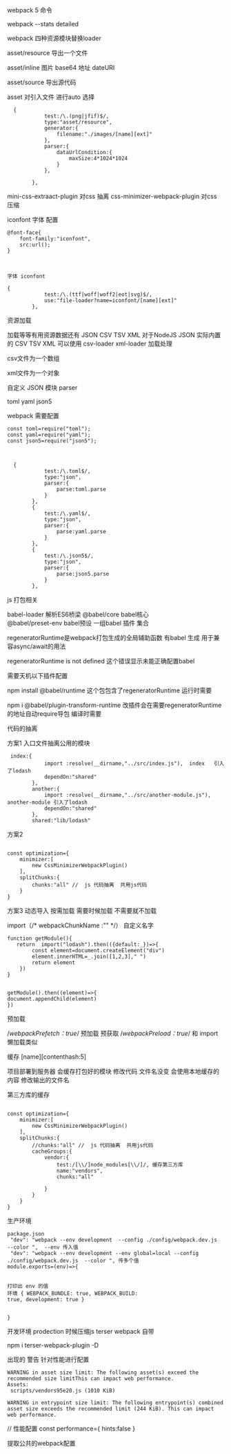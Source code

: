 webpack 5  命令




webpack --stats  detailed




webpack 四种资源模块替换loader




asset/resource  导出一个文件

asset/inline    图片 base64 地址  dateURI

asset/source   导出源代码  

asset   对引入文件 进行auto 选择

~~~
  {
            test:/\.(png|jfif)$/,
            type:"asset/resource",
            generator:{
                filename:"./images/[name][ext]"
            },
            parser:{
                dataUrlCondition:{
                    maxSize:4*1024*1024
                }
            },
            
        },

~~~

mini-css-extraact-plugin  对css 抽离
css-minimizer-webpack-plugin  对css 压缩




iconfont 字体 配置

~~~
@font-face{
    font-family:"iconfont",
    src:url();
}



字体 iconfont 

{
            test:/\.(ttf|woff|woff2|eot|svg)$/,
            use:"file-loader?name=iconfont/[name][ext]"
        },

~~~


资源加载



加载等等有用资源数据还有   JSON  CSV TSV XML  对于NodeJS  JSON 实际内置的
CSV  TSV   XML    可以使用  csv-loader   xml-loader   加载处理  

csv文件为一个数组

xml文件为一个对象










自定义  JSON  模块 parser

toml  yaml json5      

webpack  需要配置
~~~
const toml=require("toml");
const yaml=require("yaml");
const json5=require("json5");



  {
            test:/\.toml$/,
            type:"json",
            parser:{
                parse:toml.parse            
            }  
        }, 
        {
            test:/\.yaml$/,
            type:"json",
            parser:{
                parse:yaml.parse            
            }  
        }, 
        {
            test:/\.json5$/,
            type:"json",
            parser:{
                parse:json5.parse            
            }  
        }, 
~~~


js 打包相关


babel-loader  解析ES6桥梁
 @babel/core  babel核心  
 @babel/preset-env    babel预设   一组babel 插件 集合



 regeneratorRuntime是webpack打包生成的全局辅助函数 有babel 生成   用于兼容async/await的用法

 regeneratorRuntime is not defined 这个错误显示未能正确配置babel

 需要天机以下插件配置   

 npm install @babel/runtime     这个包包含了regeneratorRuntime   运行时需要


 npm  i @babel/plugin-transform-runtime   改插件会在需要regeneratorRuntime的地址自动require导包  编译时需要 



代码的抽离


方案1    入口文件抽离公用的模块
~~~
 index:{
            import :resolve(__dirname,"../src/index.js"),  index   引入了lodash
            dependOn:"shared"
        },
        another:{
            import :resolve(__dirname,"../src/another-module.js"),  another-module 引入了lodash
            dependOn:"shared"
        },
        shared:"lib/lodash"
~~~

方案2


````

const optimization={
    minimizer:[
        new CssMinimizerWebpackPlugin()
    ],
    splitChunks:{
        chunks:"all" //  js 代码抽离  共用js代码
    }
}

````


方案3    动态导入   按需加载  需要时候加载 不需要就不加载

import（/* webpackChunkName :"" */）   自定义名字


````
function getModule(){
   return  import("lodash").then(({default:_})=>{
        const element=document.createElement("div")
        element.innerHTML=_.join([1,2,3]," ")
        return element
    })
}


getModule().then((element)=>{
document.appendChild(element)
})

````


预加载



/*webpackPrefetch：true*/    预加载   预获取
/*webpackPreload：true*/      和  import  懒加载类似





缓存    [name][contenthash:5]

项目部署到服务器  会缓存打包好的模块 修改代码 文件名没变 会使用本地缓存的内容  修改输出的文件名


第三方库的缓存

````

const optimization={
    minimizer:[
        new CssMinimizerWebpackPlugin()
    ],
    splitChunks:{
        //chunks:"all" //  js 代码抽离  共用js代码
        cacheGroups:{
            vendor:{
                test:/[\\/]node_modules[\\/]/, 缓存第三方库
                name:"vendors",
                chunks:"all"

            }
        }
    }
}

````



生产环境

````
package.json 
 "dev": "webpack --env development  --config ./config/webpack.dev.js  --color ",  --env 传入值
 "dev": "webpack --env development --env global=local --config ./config/webpack.dev.js  --color ", 传多个值
module.exports=(env)=>{


打印出 env 的值  
环境 { WEBPACK_BUNDLE: true, WEBPACK_BUILD: 
true, development: true }


}

````

开发环境  prodection    时候压缩js  terser  webpack 自带


 npm i terser-webpack-plugin -D



出现的 警告   针对性能进行配置
 ````
 WARNING in asset size limit: The following asset(s) exceed the recommended size limitThis can impact web performance.
Assets:
  scripts/vendors95e20.js (1010 KiB)

WARNING in entrypoint size limit: The following entrypoint(s) combined asset size exceeds the recommended limit (244 KiB). This can impact web performance.
````


// 性能配置
const  performance={
    hints:false
}

提取公共的webpack配置